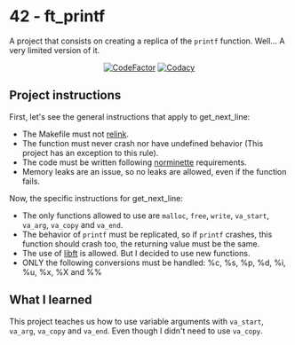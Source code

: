# 42 - ft_printf
A project that consists on creating a replica of the `printf` function. Well... A very limited version of it.

<div align=center>
<a href="https://www.codefactor.io/repository/github/xdec0de/42printf"><img src="https://www.codefactor.io/repository/github/xdec0de/42printf/badge" alt="CodeFactor"/></a>
<a href="https://app.codacy.com/gh/xDec0de/42printf"><img src="https://app.codacy.com/project/badge/Grade/016a53fa76b24af983e035a00a3566b5" alt="Codacy"/></a>
</div>

## Project instructions
First, let's see the general instructions that apply to get_next_line:
-   The Makefile must not [relink](https://stackoverflow.com/questions/52502399/what-does-it-mean-for-a-makefile-to-relink).
-   The function must never crash nor have undefined behavior (This project has an exception to this rule).
-   The code must be written following [norminette](https://github.com/42School/norminette) requirements.
-   Memory leaks are an issue, so no leaks are allowed, even if the function fails.

Now, the specific instructions for get_next_line:
-   The only functions allowed to use are `malloc`, `free`, `write`, `va_start`, `va_arg`, `va_copy` and `va_end`.
-   The behavior of `printf` must be replicated, so if `printf` crashes, this function should crash too, the returning value must be the same.
-   The use of [libft](https://github.com/xDec0de/42libft) is allowed. But I decided to use new functions.
-   ONLY the following conversions must be handled: %c, %s, %p, %d, %i, %u, %x, %X and %%

## What I learned
This project teaches us how to use variable arguments with `va_start`, `va_arg`, `va_copy` and `va_end`. Even though I didn't need to use `va_copy`.
